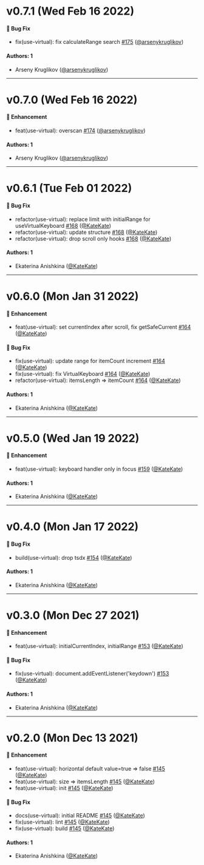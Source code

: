 # v0.7.1 (Wed Feb 16 2022)

#### 🐛 Bug Fix

- fix(use-virtual): fix calculateRange search [#175](https://github.com/sberdevices/pashka/pull/175) ([@arsenykruglikov](https://github.com/arsenykruglikov))

#### Authors: 1

- Arseny Kruglikov ([@arsenykruglikov](https://github.com/arsenykruglikov))

---

# v0.7.0 (Wed Feb 16 2022)

#### 🚀 Enhancement

- feat(use-virtual): overscan [#174](https://github.com/sberdevices/pashka/pull/174) ([@arsenykruglikov](https://github.com/arsenykruglikov))

#### Authors: 1

- Arseny Kruglikov ([@arsenykruglikov](https://github.com/arsenykruglikov))

---

# v0.6.1 (Tue Feb 01 2022)

#### 🐛 Bug Fix

- refactor(use-virtual): replace limit with initialRange for useVirtualKeyboard [#168](https://github.com/sberdevices/pashka/pull/168) ([@KateKate](https://github.com/KateKate))
- refactor(use-virtual): update structure [#168](https://github.com/sberdevices/pashka/pull/168) ([@KateKate](https://github.com/KateKate))
- refactor(use-virtual): drop scroll only hooks [#168](https://github.com/sberdevices/pashka/pull/168) ([@KateKate](https://github.com/KateKate))

#### Authors: 1

- Ekaterina Anishkina ([@KateKate](https://github.com/KateKate))

---

# v0.6.0 (Mon Jan 31 2022)

#### 🚀 Enhancement

- feat(use-virtual): set currentIndex after scroll, fix getSafeCurrent [#164](https://github.com/sberdevices/pashka/pull/164) ([@KateKate](https://github.com/KateKate))

#### 🐛 Bug Fix

- fix(use-virtual): update range for itemCount increment [#164](https://github.com/sberdevices/pashka/pull/164) ([@KateKate](https://github.com/KateKate))
- fix(use-virtual): fix VirtualKeyboard [#164](https://github.com/sberdevices/pashka/pull/164) ([@KateKate](https://github.com/KateKate))
- refactor(use-virtual): itemsLength => itemCount [#164](https://github.com/sberdevices/pashka/pull/164) ([@KateKate](https://github.com/KateKate))

#### Authors: 1

- Ekaterina Anishkina ([@KateKate](https://github.com/KateKate))

---

# v0.5.0 (Wed Jan 19 2022)

#### 🚀 Enhancement

- feat(use-virtual): keyboard handler only in focus [#159](https://github.com/sberdevices/pashka/pull/159) ([@KateKate](https://github.com/KateKate))

#### Authors: 1

- Ekaterina Anishkina ([@KateKate](https://github.com/KateKate))

---

# v0.4.0 (Mon Jan 17 2022)

#### 🐛 Bug Fix

- build(use-virtual): drop tsdx [#154](https://github.com/sberdevices/pashka/pull/154) ([@KateKate](https://github.com/KateKate))

#### Authors: 1

- Ekaterina Anishkina ([@KateKate](https://github.com/KateKate))

---

# v0.3.0 (Mon Dec 27 2021)

#### 🚀 Enhancement

- feat(use-virtual): initialCurrentIndex, initialRange [#153](https://github.com/sberdevices/pashka/pull/153) ([@KateKate](https://github.com/KateKate))

#### 🐛 Bug Fix

- fix(use-virtual): document.addEventListener('keydown') [#153](https://github.com/sberdevices/pashka/pull/153) ([@KateKate](https://github.com/KateKate))

#### Authors: 1

- Ekaterina Anishkina ([@KateKate](https://github.com/KateKate))

---

# v0.2.0 (Mon Dec 13 2021)

#### 🚀 Enhancement

- feat(use-virtual): horizontal default value=true => false [#145](https://github.com/sberdevices/pashka/pull/145) ([@KateKate](https://github.com/KateKate))
- feat(use-virtual): size => itemsLength [#145](https://github.com/sberdevices/pashka/pull/145) ([@KateKate](https://github.com/KateKate))
- feat(use-virtual): init [#145](https://github.com/sberdevices/pashka/pull/145) ([@KateKate](https://github.com/KateKate))

#### 🐛 Bug Fix

- docs(use-virtual): initial README [#145](https://github.com/sberdevices/pashka/pull/145) ([@KateKate](https://github.com/KateKate))
- fix(use-virtual): lint [#145](https://github.com/sberdevices/pashka/pull/145) ([@KateKate](https://github.com/KateKate))
- fix(use-virtual): build [#145](https://github.com/sberdevices/pashka/pull/145) ([@KateKate](https://github.com/KateKate))

#### Authors: 1

- Ekaterina Anishkina ([@KateKate](https://github.com/KateKate))
